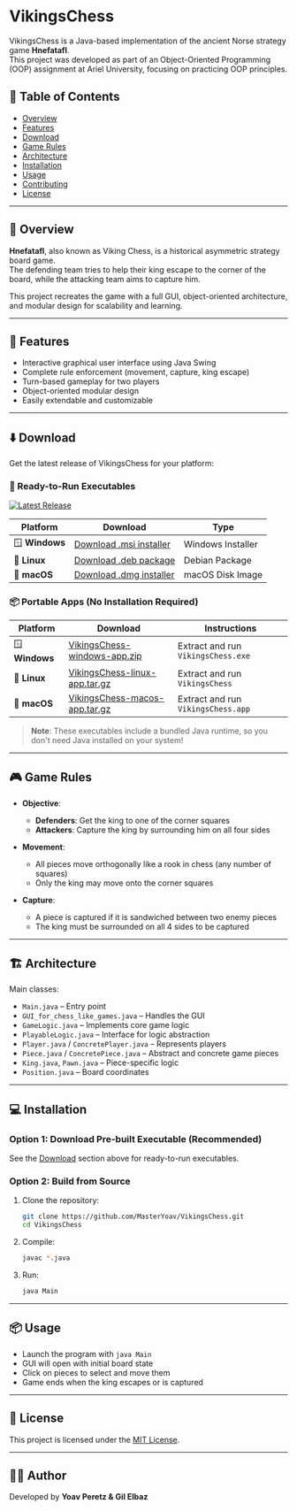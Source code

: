 # VikingsChess

VikingsChess is a Java-based implementation of the ancient Norse strategy game **Hnefatafl**.  
This project was developed as part of an Object-Oriented Programming (OOP) assignment at Ariel University, focusing on practicing OOP principles.

## 📌 Table of Contents
- [Overview](#overview)
- [Features](#features)
- [Download](#download)
- [Game Rules](#game-rules)
- [Architecture](#architecture)
- [Installation](#installation)
- [Usage](#usage)
- [Contributing](#contributing)
- [License](#license)

---

## 🧠 Overview

**Hnefatafl**, also known as Viking Chess, is a historical asymmetric strategy board game.  
The defending team tries to help their king escape to the corner of the board, while the attacking team aims to capture him.

This project recreates the game with a full GUI, object-oriented architecture, and modular design for scalability and learning.

---

## 🚀 Features
- Interactive graphical user interface using Java Swing
- Complete rule enforcement (movement, capture, king escape)
- Turn-based gameplay for two players
- Object-oriented modular design
- Easily extendable and customizable

---

## ⬇️ Download

Get the latest release of VikingsChess for your platform:

### 📱 Ready-to-Run Executables
[![Latest Release](https://img.shields.io/github/v/release/MasterYoav/VikingsChess?label=Latest%20Release&style=for-the-badge)](https://github.com/MasterYoav/VikingsChess/releases/latest)

| Platform | Download | Type |
|----------|----------|------|
| 🪟 **Windows** | [Download .msi installer](https://github.com/MasterYoav/VikingsChess/releases/latest/download/VikingsChess-windows.msi) | Windows Installer |
| 🐧 **Linux** | [Download .deb package](https://github.com/MasterYoav/VikingsChess/releases/latest/download/VikingsChess-linux.deb) | Debian Package |
| 🍎 **macOS** | [Download .dmg installer](https://github.com/MasterYoav/VikingsChess/releases/latest/download/VikingsChess-macos.dmg) | macOS Disk Image |

### 📦 Portable Apps (No Installation Required)

| Platform | Download | Instructions |
|----------|----------|-------------|
| 🪟 **Windows** | [VikingsChess-windows-app.zip](https://github.com/MasterYoav/VikingsChess/releases/latest/download/VikingsChess-windows-app.zip) | Extract and run `VikingsChess.exe` |
| 🐧 **Linux** | [VikingsChess-linux-app.tar.gz](https://github.com/MasterYoav/VikingsChess/releases/latest/download/VikingsChess-linux-app.tar.gz) | Extract and run `VikingsChess` |
| 🍎 **macOS** | [VikingsChess-macos-app.tar.gz](https://github.com/MasterYoav/VikingsChess/releases/latest/download/VikingsChess-macos-app.tar.gz) | Extract and run `VikingsChess.app` |

> **Note**: These executables include a bundled Java runtime, so you don't need Java installed on your system!

---

## 🎮 Game Rules

- **Objective**:
  - **Defenders**: Get the king to one of the corner squares
  - **Attackers**: Capture the king by surrounding him on all four sides

- **Movement**:
  - All pieces move orthogonally like a rook in chess (any number of squares)
  - Only the king may move onto the corner squares

- **Capture**:
  - A piece is captured if it is sandwiched between two enemy pieces
  - The king must be surrounded on all 4 sides to be captured

---

## 🏗️ Architecture

Main classes:
- `Main.java` – Entry point
- `GUI_for_chess_like_games.java` – Handles the GUI
- `GameLogic.java` – Implements core game logic
- `PlayableLogic.java` – Interface for logic abstraction
- `Player.java` / `ConcretePlayer.java` – Represents players
- `Piece.java` / `ConcretePiece.java` – Abstract and concrete game pieces
- `King.java`, `Pawn.java` – Piece-specific logic
- `Position.java` – Board coordinates

---

## 💻 Installation

### Option 1: Download Pre-built Executable (Recommended)
See the [Download](#download) section above for ready-to-run executables.

### Option 2: Build from Source
1. Clone the repository:
   ```bash
   git clone https://github.com/MasterYoav/VikingsChess.git
   cd VikingsChess
   ```

2. Compile:
   ```bash
   javac *.java
   ```

3. Run:
   ```bash
   java Main
   ```

---

## 📦 Usage

- Launch the program with `java Main`
- GUI will open with initial board state
- Click on pieces to select and move them
- Game ends when the king escapes or is captured

---

## 📄 License

This project is licensed under the [MIT License](LICENSE).

---

## 👨‍🎓 Author

Developed by **Yoav Peretz & Gil Elbaz**  
